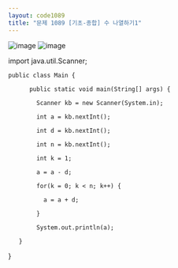 ```yaml
---
layout: code1089
title: "문제 1089 [기초-종합] 수 나열하기1"
---
```

![image](https://user-images.githubusercontent.com/88480302/135282138-3c145e02-bfcd-4084-9cbd-35081c2cd9ec.png)
![image](https://user-images.githubusercontent.com/88480302/135282169-e3d80356-1c3d-41f1-a38e-56f9fa1d1c5c.png)

import java.util.Scanner;

    public class Main {

	      public static void main(String[] args) {
		
		    Scanner kb = new Scanner(System.in);
        
		    int a = kb.nextInt();
        
		    int d = kb.nextInt();
        
		    int n = kb.nextInt();
        
		    int k = 1; 
		
		    a = a - d;
        
	    	for(k = 0; k < n; k++) {
        
			  a = a + d;
        
		    }
        
		    System.out.println(a);

	   }
     
}
